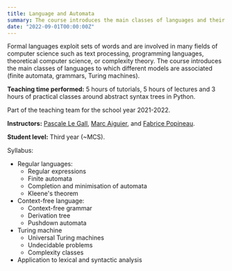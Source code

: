 ```yaml
---
title: Language and Automata
summary: The course introduces the main classes of languages and their related automata. 
date: "2022-09-01T00:00:00Z"
---
```


Formal languages exploit sets of words and are involved in many fields of computer science such as text processing, programming languages, theoretical computer science, or complexity theory. The course introduces the main classes of languages to which different models are associated (finite automata, grammars, Turing machines).

**Teaching time performed:** 5 hours of tutorials, 5 hours of lectures and 3 hours of practical classes around abstract syntax trees in Python.

Part of the teaching team for the school year 2021-2022.

**Instructors:** [Pascale Le Gall](https://research.centralesupelec.fr/pascale.legall/), [Marc Aiguier](http://perso.ecp.fr/~aiguierm/), and [Fabrice Popineau](https://fabrice.popineau.net/).

**Student level:** Third year (~MCS).

Syllabus:

* Regular languages:
    * Regular expressions
    * Finite automata
    * Completion and minimisation of automata
    * Kleene's theorem
* Context-free language:
    * Context-free grammar
    * Derivation tree
    * Pushdown automata
* Turing machine
    * Universal Turing machines
    * Undecidable problems
    * Complexity classes
* Application to lexical and syntactic analysis
